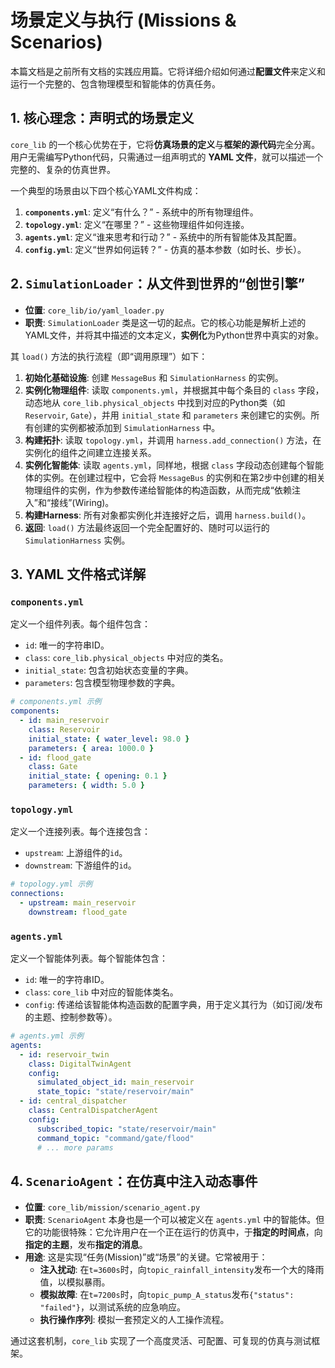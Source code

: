 # 场景定义与执行 (Missions & Scenarios)

本篇文档是之前所有文档的实践应用篇。它将详细介绍如何通过**配置文件**来定义和运行一个完整的、包含物理模型和智能体的仿真任务。

## 1. 核心理念：声明式的场景定义

`core_lib` 的一个核心优势在于，它将**仿真场景的定义**与**框架的源代码**完全分离。用户无需编写Python代码，只需通过一组声明式的 **YAML 文件**，就可以描述一个完整的、复杂的仿真世界。

一个典型的场景由以下四个核心YAML文件构成：

1.  **`components.yml`**: 定义“有什么？” - 系统中的所有物理组件。
2.  **`topology.yml`**: 定义“在哪里？” - 这些物理组件如何连接。
3.  **`agents.yml`**: 定义“谁来思考和行动？” - 系统中的所有智能体及其配置。
4.  **`config.yml`**: 定义“世界如何运转？” - 仿真的基本参数（如时长、步长）。

## 2. `SimulationLoader`：从文件到世界的“创世引擎”

*   **位置**: `core_lib/io/yaml_loader.py`
*   **职责**: `SimulationLoader` 类是这一切的起点。它的核心功能是解析上述的YAML文件，并将其中描述的文本定义，**实例化**为Python世界中真实的对象。

其 `load()` 方法的执行流程（即“调用原理”）如下：

1.  **初始化基础设施**: 创建 `MessageBus` 和 `SimulationHarness` 的实例。
2.  **实例化物理组件**: 读取 `components.yml`，并根据其中每个条目的 `class` 字段，动态地从 `core_lib.physical_objects` 中找到对应的Python类（如`Reservoir`, `Gate`），并用 `initial_state` 和 `parameters` 来创建它的实例。所有创建的实例都被添加到 `SimulationHarness` 中。
3.  **构建拓扑**: 读取 `topology.yml`，并调用 `harness.add_connection()` 方法，在实例化的组件之间建立连接关系。
4.  **实例化智能体**: 读取 `agents.yml`，同样地，根据 `class` 字段动态创建每个智能体的实例。在创建过程中，它会将 `MessageBus` 的实例和在第2步中创建的相关物理组件的实例，作为参数传递给智能体的构造函数，从而完成“依赖注入”和“接线”(Wiring)。
5.  **构建Harness**: 所有对象都实例化并连接好之后，调用 `harness.build()`。
6.  **返回**: `load()` 方法最终返回一个完全配置好的、随时可以运行的 `SimulationHarness` 实例。

## 3. YAML 文件格式详解

### `components.yml`
定义一个组件列表。每个组件包含：
*   `id`: 唯一的字符串ID。
*   `class`: `core_lib.physical_objects` 中对应的类名。
*   `initial_state`: 包含初始状态变量的字典。
*   `parameters`: 包含模型物理参数的字典。

```yaml
# components.yml 示例
components:
  - id: main_reservoir
    class: Reservoir
    initial_state: { water_level: 98.0 }
    parameters: { area: 1000.0 }
  - id: flood_gate
    class: Gate
    initial_state: { opening: 0.1 }
    parameters: { width: 5.0 }
```

### `topology.yml`
定义一个连接列表。每个连接包含：
*   `upstream`: 上游组件的`id`。
*   `downstream`: 下游组件的`id`。

```yaml
# topology.yml 示例
connections:
  - upstream: main_reservoir
    downstream: flood_gate
```

### `agents.yml`
定义一个智能体列表。每个智能体包含：
*   `id`: 唯一的字符串ID。
*   `class`: `core_lib` 中对应的智能体类名。
*   `config`: 传递给该智能体构造函数的配置字典，用于定义其行为（如订阅/发布的主题、控制参数等）。

```yaml
# agents.yml 示例
agents:
  - id: reservoir_twin
    class: DigitalTwinAgent
    config:
      simulated_object_id: main_reservoir
      state_topic: "state/reservoir/main"
  - id: central_dispatcher
    class: CentralDispatcherAgent
    config:
      subscribed_topic: "state/reservoir/main"
      command_topic: "command/gate/flood"
      # ... more params
```

## 4. `ScenarioAgent`：在仿真中注入动态事件

*   **位置**: `core_lib/mission/scenario_agent.py`
*   **职责**: `ScenarioAgent` 本身也是一个可以被定义在 `agents.yml` 中的智能体。但它的功能很特殊：它允许用户在一个正在运行的仿真中，于**指定的时间点**，向**指定的主题**，发布**指定的消息**。
*   **用途**: 这是实现“任务(Mission)”或“场景”的关键。它常被用于：
    *   **注入扰动**: 在`t=3600s`时，向`topic_rainfall_intensity`发布一个大的降雨值，以模拟暴雨。
    *   **模拟故障**: 在`t=7200s`时，向`topic_pump_A_status`发布`{"status": "failed"}`，以测试系统的应急响应。
    *   **执行操作序列**: 模拟一套预定义的人工操作流程。

通过这套机制，`core_lib` 实现了一个高度灵活、可配置、可复现的仿真与测试框架。
